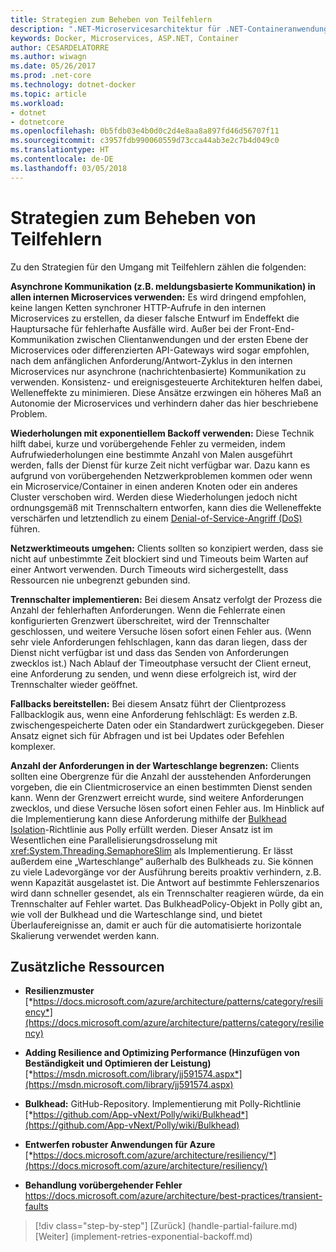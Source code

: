 ```yaml
---
title: Strategien zum Beheben von Teilfehlern
description: ".NET-Microservicesarchitektur für .NET-Containeranwendungen | Strategien zum Beheben von Teilfehlern"
keywords: Docker, Microservices, ASP.NET, Container
author: CESARDELATORRE
ms.author: wiwagn
ms.date: 05/26/2017
ms.prod: .net-core
ms.technology: dotnet-docker
ms.topic: article
ms.workload:
- dotnet
- dotnetcore
ms.openlocfilehash: 0b5fdb03e4b0d0c2d4e8aa8a897fd46d56707f11
ms.sourcegitcommit: c3957fdb990060559d73cca44ab3e2c7b4d049c0
ms.translationtype: HT
ms.contentlocale: de-DE
ms.lasthandoff: 03/05/2018
---
```

# <a name="strategies-for-handling-partial-failure"></a>Strategien zum Beheben von Teilfehlern

Zu den Strategien für den Umgang mit Teilfehlern zählen die folgenden:

**Asynchrone Kommunikation (z.B. meldungsbasierte Kommunikation) in allen internen Microservices verwenden:** Es wird dringend empfohlen, keine langen Ketten synchroner HTTP-Aufrufe in den internen Microservices zu erstellen, da dieser falsche Entwurf im Endeffekt die Hauptursache für fehlerhafte Ausfälle wird. Außer bei der Front-End-Kommunikation zwischen Clientanwendungen und der ersten Ebene der Microservices oder differenzierten API-Gateways wird sogar empfohlen, nach dem anfänglichen Anforderung/Antwort-Zyklus in den internen Microservices nur asynchrone (nachrichtenbasierte) Kommunikation zu verwenden. Konsistenz- und ereignisgesteuerte Architekturen helfen dabei, Welleneffekte zu minimieren. Diese Ansätze erzwingen ein höheres Maß an Autonomie der Microservices und verhindern daher das hier beschriebene Problem.

**Wiederholungen mit exponentiellem Backoff verwenden:** Diese Technik hilft dabei, kurze und vorübergehende Fehler zu vermeiden, indem Aufrufwiederholungen eine bestimmte Anzahl von Malen ausgeführt werden, falls der Dienst für kurze Zeit nicht verfügbar war. Dazu kann es aufgrund von vorübergehenden Netzwerkproblemen kommen oder wenn ein Microservice/Container in einen anderen Knoten oder ein anderes Cluster verschoben wird. Werden diese Wiederholungen jedoch nicht ordnungsgemäß mit Trennschaltern entworfen, kann dies die Welleneffekte verschärfen und letztendlich zu einem [Denial-of-Service-Angriff (DoS)](https://en.wikipedia.org/wiki/Denial-of-service_attack) führen.

**Netzwerktimeouts umgehen:** Clients sollten so konzipiert werden, dass sie nicht auf unbestimmte Zeit blockiert sind und Timeouts beim Warten auf einer Antwort verwenden. Durch Timeouts wird sichergestellt, dass Ressourcen nie unbegrenzt gebunden sind.

**Trennschalter implementieren:** Bei diesem Ansatz verfolgt der Prozess die Anzahl der fehlerhaften Anforderungen. Wenn die Fehlerrate einen konfigurierten Grenzwert überschreitet, wird der Trennschalter geschlossen, und weitere Versuche lösen sofort einen Fehler aus. (Wenn sehr viele Anforderungen fehlschlagen, kann das daran liegen, dass der Dienst nicht verfügbar ist und dass das Senden von Anforderungen zwecklos ist.) Nach Ablauf der Timeoutphase versucht der Client erneut, eine Anforderung zu senden, und wenn diese erfolgreich ist, wird der Trennschalter wieder geöffnet.

**Fallbacks bereitstellen:** Bei diesem Ansatz führt der Clientprozess Fallbacklogik aus, wenn eine Anforderung fehlschlägt: Es werden z.B. zwischengespeicherte Daten oder ein Standardwert zurückgegeben. Dieser Ansatz eignet sich für Abfragen und ist bei Updates oder Befehlen komplexer.

**Anzahl der Anforderungen in der Warteschlange begrenzen:** Clients sollten eine Obergrenze für die Anzahl der ausstehenden Anforderungen vorgeben, die ein Clientmicroservice an einen bestimmten Dienst senden kann. Wenn der Grenzwert erreicht wurde, sind weitere Anforderungen zwecklos, und diese Versuche lösen sofort einen Fehler aus. Im Hinblick auf die Implementierung kann diese Anforderung mithilfe der [Bulkhead Isolation](https://github.com/App-vNext/Polly/wiki/Bulkhead)-Richtlinie aus Polly erfüllt werden. Dieser Ansatz ist im Wesentlichen eine Parallelisierungsdrosselung mit <xref:System.Threading.SemaphoreSlim> als Implementierung. Er lässt außerdem eine „Warteschlange“ außerhalb des Bulkheads zu. Sie können zu viele Ladevorgänge vor der Ausführung bereits proaktiv verhindern, z.B. wenn Kapazität ausgelastet ist. Die Antwort auf bestimmte Fehlerszenarios wird dann schneller gesendet, als ein Trennschalter reagieren würde, da ein Trennschalter auf Fehler wartet. Das BulkheadPolicy-Objekt in Polly gibt an, wie voll der Bulkhead und die Warteschlange sind, und bietet Überlaufereignisse an, damit er auch für die automatisierte horizontale Skalierung verwendet werden kann.

## <a name="additional-resources"></a>Zusätzliche Ressourcen

-   **Resilienzmuster**
    [*https://docs.microsoft.com/azure/architecture/patterns/category/resiliency*](https://docs.microsoft.com/azure/architecture/patterns/category/resiliency)

-   **Adding Resilience and Optimizing Performance (Hinzufügen von Beständigkeit und Optimieren der Leistung)**
    [*https://msdn.microsoft.com/library/jj591574.aspx*](https://msdn.microsoft.com/library/jj591574.aspx)

-   **Bulkhead:** GitHub-Repository. Implementierung mit Polly-Richtlinie
    [*https://github.com/App-vNext/Polly/wiki/Bulkhead*](https://github.com/App-vNext/Polly/wiki/Bulkhead)

-   **Entwerfen robuster Anwendungen für Azure**
    [*https://docs.microsoft.com/azure/architecture/resiliency/*](https://docs.microsoft.com/azure/architecture/resiliency/)

-   **Behandlung vorübergehender Fehler**
    <https://docs.microsoft.com/azure/architecture/best-practices/transient-faults>


>[!div class="step-by-step"]
[Zurück] (handle-partial-failure.md) [Weiter] (implement-retries-exponential-backoff.md)
